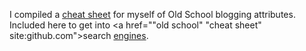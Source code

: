 I compiled a <a href="https://github.com/scripting/oldSchoolBlog/blob/master/worknotes/atts.md">cheat sheet</a> for myself of Old School blogging attributes. Included here to get into <a href=""old school" "cheat sheet" site:github.com">search</a> <a href="https://duckduckgo.com/?q=%22old+school%22+%22cheat+sheet%22+site%3Agithub.com&t=h_&ia=web">engines</a>.  
